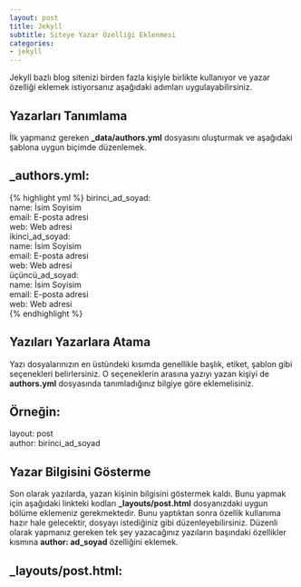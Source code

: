 ```yaml
---
layout: post
title: Jekyll 
subtitle: Siteye Yazar Özelliği Eklenmesi
categories:
- jekyll
---
```


Jekyll bazlı blog sitenizi birden fazla kişiyle birlikte kullanıyor ve yazar özelliği eklemek istiyorsanız aşağıdaki adımları uygulayabilirsiniz.

Yazarları Tanımlama
-------------------
İlk yapmanız gereken **_data/authors.yml** dosyasını oluşturmak ve aşağıdaki şablona uygun biçimde düzenlemek.  

_authors.yml:  
-------------
{% highlight yml %}
birinci_ad_soyad:  
   name: İsim Soyisim  
   email: E-posta adresi  
   web: Web adresi  
ikinci_ad_soyad:  
   name: İsim Soyisim  
   email: E-posta adresi  
   web: Web adresi  
üçüncü_ad_soyad:  
   name: İsim Soyisim  
   email: E-posta adresi  
   web: Web adresi  
{% endhighlight %}

Yazıları Yazarlara Atama
------------------------
Yazı dosyalarınızın en üstündeki kısımda genellikle başlık, etiket, şablon gibi seçenekleri belirlersiniz. O seçeneklerin arasına yazıyı yazan kişiyi de **authors.yml** dosyasında tanımladığınız bilgiye göre eklemelisiniz.  

Örneğin:
----------
layout: post  
author: birinci_ad_soyad  

Yazar Bilgisini Gösterme
------------------------
Son olarak yazılarda, yazan kişinin bilgisini göstermek kaldı. Bunu yapmak için aşağıdaki linkteki kodları **_layouts/post.html** dosyanızdaki uygun bölüme eklemeniz gerekmektedir. Bunu yaptıktan sonra özellik kullanıma hazır hale gelecektir, dosyayı istediğiniz gibi düzenleyebilirsiniz. Düzenli olarak yapmanız gereken tek şey yazacağınız yazıların başındaki özellikler kısmına **author: ad_soyad** özelliğini eklemek.  

_layouts/post.html:  
-------------
<script src="https://gist.github.com/nuriu/49d18caf0f4bdc358395.js"></script>
